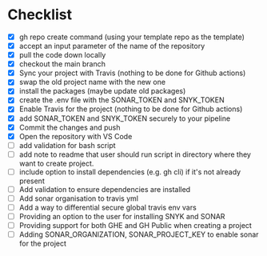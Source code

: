 # Checklist

- [x] gh repo create command (using your template repo as the template)
- [x] accept an input parameter of the name of the repository
- [x] pull the code down locally
- [x] checkout the main branch
- [x] Sync your project with Travis (nothing to be done for Github actions)
- [x] swap the old project name with the new one
- [x] install the packages (maybe update old packages)
- [x] create the .env file with the SONAR_TOKEN and SNYK_TOKEN
- [x] Enable Travis for the project (nothing to be done for Github actions)
- [x] add SONAR_TOKEN and SNYK_TOKEN securely to your pipeline
- [x] Commit the changes and push
- [x] Open the repository with VS Code
- [ ] add validation for bash script
- [ ] add note to readme that user should run script in directory where they want to create project.
- [ ] include option to install dependencies (e.g. gh cli) if it's not already present
- [ ] Add validation to ensure dependencies are installed
- [ ] Add sonar organisation to travis yml
- [ ] Add a way to differential secure global travis env vars
- [ ] Providing an option to the user for installing SNYK and SONAR
- [ ] Providing support for both GHE and GH Public when creating a project
- [ ] Adding SONAR_ORGANIZATION, SONAR_PROJECT_KEY to enable sonar for the project

